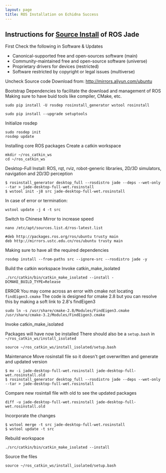 ```yaml
---
layout: page
title: ROS Installation on Echidna Success
---
```


## Instructions for [Source Install](http://wiki.ros.org/jade/Installation/Source "ROS") of ROS Jade

First Check the following in Software & Updates
* Canonical-supported free and open-sources software (main)
* Community-maintained free and open-source software (universe)
* Proprietary drivers for devices (restricted)
* Software restricted by copyright or legal issues (multiverse)

Uncheck Source code
Download from: http://mirrors.aliyun.com/ubuntu 

Bootstrap Dependencies to facilitate the download and management of ROS
Making sure to have buid tools like compiler, CMake, etc.

```
sudo pip install -U rosdep rosinstall_generator wstool rosinstall
```

```
sudo pip install --upgrade setuptools
```

Initialize rosdep

```
sudo rosdep init
rosdep update
```

Installing core ROS packages
Create a catkin workspace

```
mkdir ~/ros_catkin_ws
cd ~/ros_catkin_ws
```

Desktop-Full Install: ROS, rqt, rviz, robot-generic libraries, 2D/3D simulators, navigation and 2D/3D perception

```
$ rosinstall_generator desktop_full --rosdistro jade --deps --wet-only --tar > jade-desktop-full-wet.rosinstall
$ wstool init -j8 src jade-desktop-full-wet.rosinstall
```

In case of error or termination:

```
wstool update -j 4 -t src
```

Switch to Chinese Mirror to increase speed

```
nano /etc/apt/sources.list.d/ros-latest.list
```

```
#deb http://packages.ros.org/ros/ubuntu trusty main
deb http://mirrors.ustc.edu.cn/ros/ubuntu trusty main
```

Making sure to have all the required dependencies

```
rosdep install --from-paths src --ignore-src --rosdistro jade -y
```

Build the catkin workspace
Invoke catkin\_make\_isolated

```
./src/catkin/bin/catkin_make_isolated --install -DCMAKE_BUILD_TYPE=Release
```

ERROR
You may come across an error with cmake not locating ```findEigen3.cmake```
The code is designed for cmake 2.8 but you can resolve this by making a soft link to 2.8's findEigen3

```
sudo ln -s /usr/share/cmake-2.8/Modules/FindEigen3.cmake /usr/share/cmake-3.2/Modules/FindEigen3.cmake
```

Invoke catkin\_make\_isolated

Packages will have now be installed
There should also be a ```setup.bash``` in ```~/ros_catkin_ws/install_isolated```

```
source ~/ros_catkin_ws/install_isolated/setup.bash
```

Maintenance
Move rosinstall file so it doesn't get overwritten and generate and updated version

```
$ mv -i jade-desktop-full-wet.rosinstall jade-desktop-full-wet.rosinstall.old
$ rosinstall_generator desktop_full --rosdistro jade --deps --wet-only --tar > jade-desktop-full-wet.rosinstall
```

Compare new rosintall file with old to see the updated packages

```
diff -u jade-desktop-full-wet.rosinstall jade-desktop-full-wet.rosinstall.old
```

Incorporate the changes

```
$ wstool merge -t src jade-desktop-full-wet.rosinstall
$ wstool update -t src
```

Rebuild workspace

```
./src/catkin/bin/catkin_make_isolated --install
```

Source the files

```
source ~/ros_catkin_ws/install_isolated/setup.bash
```



